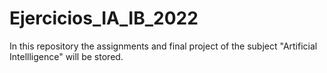 # Ejercicios_IA_IB_2022
In this repository the assignments and final project of the subject "Artificial Intellligence" will be stored.
